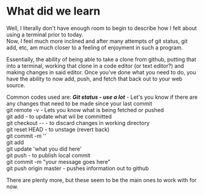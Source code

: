 # What did we learn

Well, I literally don't have enough room to begin to describe how I felt about using a terminal prior to today.  
Now, I feel much more inclined and after many attempts of git status, git add, etc, am much closer to a feeling of enjoyment in such a program.

Essentially, the ability of being able to take a clone from github, putting that into a terminal, working that clone in a code editor (or text editor?) and making changes in said editor. Once you've done what you need to do, you have the ability to now add, push, and fetch that back out to your web source. 

Common codes used are:
__*Git status - use a lot*__ - Let's you know if there are any changes that need to be made since your last commit  
git remote -v - Lets you know what is being fetched or pushed  
git add <file> - to update what wil be committed  
git checkout -- <file> - to discard changes in working directory  
git reset HEAD <file> - to unstage (revert back)  
git commit -m '<add or update file markdown examples>'   
  git add <file name>  
  git update 'what you did here'  
git push - to publish local commit  
git commit -m "your message goes here"  
git push origin master - pushes information out to github

There are plenty more, but these seem to be the main ones to work with for now.
